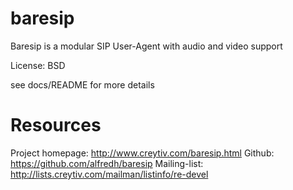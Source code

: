 baresip
=======

Baresip is a modular SIP User-Agent with audio and video support

License: BSD


see docs/README for more details


# Resources

Project homepage: http://www.creytiv.com/baresip.html
Github: https://github.com/alfredh/baresip
Mailing-list: http://lists.creytiv.com/mailman/listinfo/re-devel
